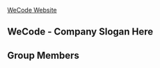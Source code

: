[WeCode Website](https://yasserb94.github.io/WeCode/)
## WeCode - Company Slogan Here ##

## Group Members ##

